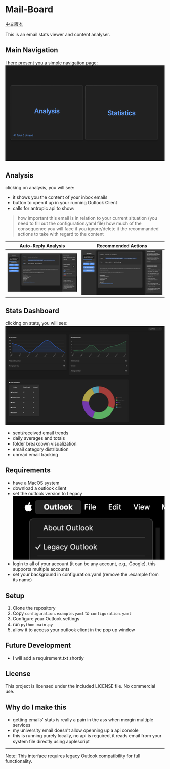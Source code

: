# Mail-Board
[中文版本](README-cn.md)

This is an email stats viewer and content analyser.


## Main Navigation
I here present you a simple navigation page:
![Main Navigation Interface](public/index.png)

## Analysis
clicking on analysis, you will see:
- it shows you the content of your inbox emails
- button to open it up in your running Outlook Client
- calls for antropic api to show:
> how important this email is in relation to your current situation (you need to fill out the configuration.yaml file)
> how much of the consequence you will face if you ignore/delete it
> the recommanded actions to take with regard to the content

| Auto-Reply Analysis                     | Recommended Actions                     |
|-----------------------------------------|-----------------------------------------|
| ![Email Analysis 1](public/email-1.png) | ![Email Analysis 2](public/email-2.png) |

## Stats Dashboard
clicking on stats, you will see:
![Statistics Interface](public/stats.png)
- sent/received email trends
- daily averages and totals
- folder breakdown visualization
- email category distribution
- unread email tracking

## Requirements
- have a MacOS system
- download a outlook client
- set the outlook version to Legacy
![Legacy Settings](public/legacy.png)
- login to all of your account (it can be any account, e.g., Google). this supports multiple accounts
- set your background in configuration.yaml (remove the .example from its name)

## Setup
1. Clone the repository
2. Copy `configuration.example.yaml` to `configuration.yaml`
3. Configure your Outlook settings
4. run ```python main.py```
5. allow it to access your outlook client in the pop up window

## Future Development
- I will add a requirement.txt shortly

## License
This project is licensed under the included LICENSE file.
No commercial use.

## Why do I make this
- getting emails' stats is really a pain in the ass when mergin multiple services
- my university email doesn't allow openning up a api console
- this is running purely locally, no api is required, it reads email from your system file directly using applescript

---
Note: This interface requires legacy Outlook compatibility for full functionality.